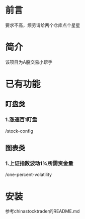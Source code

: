 # 前言

要求不高，烦劳请给两个仓库点个星星

# 简介

该项目为A股交易小帮手

# 已有功能

## 盯盘类

### 1.涨速百1盯盘

/stock-config

## 图表类

### 1.上证指数波动1%所需资金量

/one-percent-volatility

# 安装

参考chinastocktrader的README.md